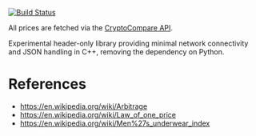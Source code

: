 [![Build
Status](https://travis-ci.org/deanturpin/arbitrage.svg?branch=master)](https://travis-ci.org/deanturpin/arbitrage)

All prices are fetched via the [CryptoCompare
API](https://min-api.cryptocompare.com/).

Experimental header-only library providing minimal network connectivity and JSON
handling in C++, removing the dependency on Python.

# References
* https://en.wikipedia.org/wiki/Arbitrage
* https://en.wikipedia.org/wiki/Law_of_one_price
* https://en.wikipedia.org/wiki/Men%27s_underwear_index
